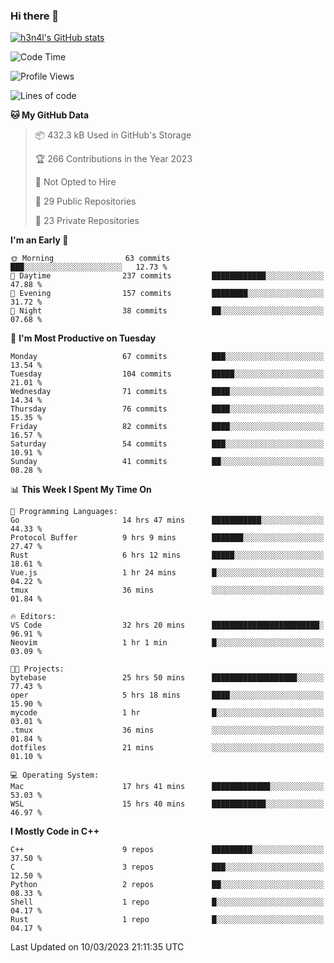 ### Hi there 👋

[![h3n4l's GitHub stats](https://github-readme-stats.vercel.app/api?username=h3n4l&count_private=true&show_icons=true&theme=radical)](https://github.com/h3n4l/github-readme-stats)

<!--START_SECTION:waka-->
![Code Time](http://img.shields.io/badge/Code%20Time-1%2C028%20hrs%2057%20mins-blue)

![Profile Views](http://img.shields.io/badge/Profile%20Views-2-blue)

![Lines of code](https://img.shields.io/badge/From%20Hello%20World%20I%27ve%20Written-1.7%20million%20lines%20of%20code-blue)

**🐱 My GitHub Data** 

> 📦 432.3 kB Used in GitHub's Storage 
 > 
> 🏆 266 Contributions in the Year 2023
 > 
> 🚫 Not Opted to Hire
 > 
> 📜 29 Public Repositories 
 > 
> 🔑 23 Private Repositories 
 > 
**I'm an Early 🐤** 

```text
🌞 Morning                63 commits          ███░░░░░░░░░░░░░░░░░░░░░░   12.73 % 
🌆 Daytime                237 commits         ████████████░░░░░░░░░░░░░   47.88 % 
🌃 Evening                157 commits         ████████░░░░░░░░░░░░░░░░░   31.72 % 
🌙 Night                  38 commits          ██░░░░░░░░░░░░░░░░░░░░░░░   07.68 % 
```
📅 **I'm Most Productive on Tuesday** 

```text
Monday                   67 commits          ███░░░░░░░░░░░░░░░░░░░░░░   13.54 % 
Tuesday                  104 commits         █████░░░░░░░░░░░░░░░░░░░░   21.01 % 
Wednesday                71 commits          ████░░░░░░░░░░░░░░░░░░░░░   14.34 % 
Thursday                 76 commits          ████░░░░░░░░░░░░░░░░░░░░░   15.35 % 
Friday                   82 commits          ████░░░░░░░░░░░░░░░░░░░░░   16.57 % 
Saturday                 54 commits          ███░░░░░░░░░░░░░░░░░░░░░░   10.91 % 
Sunday                   41 commits          ██░░░░░░░░░░░░░░░░░░░░░░░   08.28 % 
```


📊 **This Week I Spent My Time On** 

```text
💬 Programming Languages: 
Go                       14 hrs 47 mins      ███████████░░░░░░░░░░░░░░   44.33 % 
Protocol Buffer          9 hrs 9 mins        ███████░░░░░░░░░░░░░░░░░░   27.47 % 
Rust                     6 hrs 12 mins       █████░░░░░░░░░░░░░░░░░░░░   18.61 % 
Vue.js                   1 hr 24 mins        █░░░░░░░░░░░░░░░░░░░░░░░░   04.22 % 
tmux                     36 mins             ░░░░░░░░░░░░░░░░░░░░░░░░░   01.84 % 

🔥 Editors: 
VS Code                  32 hrs 20 mins      ████████████████████████░   96.91 % 
Neovim                   1 hr 1 min          █░░░░░░░░░░░░░░░░░░░░░░░░   03.09 % 

🐱‍💻 Projects: 
bytebase                 25 hrs 50 mins      ███████████████████░░░░░░   77.43 % 
oper                     5 hrs 18 mins       ████░░░░░░░░░░░░░░░░░░░░░   15.90 % 
mycode                   1 hr                █░░░░░░░░░░░░░░░░░░░░░░░░   03.01 % 
.tmux                    36 mins             ░░░░░░░░░░░░░░░░░░░░░░░░░   01.84 % 
dotfiles                 21 mins             ░░░░░░░░░░░░░░░░░░░░░░░░░   01.10 % 

💻 Operating System: 
Mac                      17 hrs 41 mins      █████████████░░░░░░░░░░░░   53.03 % 
WSL                      15 hrs 40 mins      ████████████░░░░░░░░░░░░░   46.97 % 
```

**I Mostly Code in C++** 

```text
C++                      9 repos             █████████░░░░░░░░░░░░░░░░   37.50 % 
C                        3 repos             ███░░░░░░░░░░░░░░░░░░░░░░   12.50 % 
Python                   2 repos             ██░░░░░░░░░░░░░░░░░░░░░░░   08.33 % 
Shell                    1 repo              █░░░░░░░░░░░░░░░░░░░░░░░░   04.17 % 
Rust                     1 repo              █░░░░░░░░░░░░░░░░░░░░░░░░   04.17 % 
```




 Last Updated on 10/03/2023 21:11:35 UTC
<!--END_SECTION:waka-->

